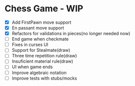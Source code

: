 # Chess Game - WIP

- [x] Add FirstPawn move support
- [x] En passant move support
- [x] Refactors for validations in pieces(no longer needed now)
- [ ] End game when checkmate
- [ ] Fixes in curses UI
- [ ] Support for Stealmate(draw)
- [ ] Three time repetition rule(draw)
- [ ] Insuficient material rule(draw)
- [ ] UI when game ends
- [ ] Improve algebraic notation
- [ ] Improve tests with stubs/mocks
